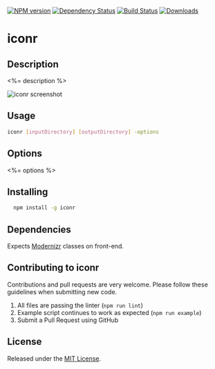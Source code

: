 [![NPM version](http://img.shields.io/npm/v/iconr.svg?style=flat)](https://www.npmjs.org/package/iconr)
[![Dependency Status](http://img.shields.io/david/okize/iconr.svg?style=flat)](https://david-dm.org/okize/iconr)
[![Build Status](http://img.shields.io/travis/okize/iconr.svg?style=flat)](https://travis-ci.org/okize/iconr)
[![Downloads](http://img.shields.io/npm/dm/iconr.svg?style=flat)](https://www.npmjs.org/package/iconr)

# iconr

## Description

<%= description %>

![iconr screenshot](https://raw.github.com/okize/iconr/gh-pages/iconr-screenshot.gif)

## Usage

```bash
iconr [inputDirectory] [outputDirectory] -options
```

## Options

<%= options %>

## Installing

```bash
  npm install -g iconr
```

## Dependencies

Expects [Modernizr](http://modernizr.com/) classes on front-end.

## Contributing to iconr

Contributions and pull requests are very welcome. Please follow these guidelines when submitting new code.

1. All files are passing the linter (`npm run lint`)
2. Example script continues to work as expected (`npm run example`)
3. Submit a Pull Request using GitHub

## License

Released under the [MIT License](http://www.opensource.org/licenses/mit-license.php).
